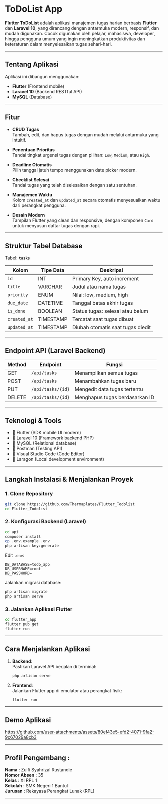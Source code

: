 # ToDoList App

**Flutter ToDoList** adalah aplikasi manajemen tugas harian berbasis **Flutter** dan **Laravel 10**, yang dirancang dengan antarmuka modern, responsif, dan mudah digunakan. Cocok digunakan oleh pelajar, mahasiswa, developer, hingga pengguna umum yang ingin meningkatkan produktivitas dan keteraturan dalam menyelesaikan tugas sehari-hari.

---

## Tentang Aplikasi

Aplikasi ini dibangun menggunakan:
- **Flutter** (Frontend mobile)
- **Laravel 10** (Backend RESTful API)
- **MySQL** (Database)

---

## Fitur

- **CRUD Tugas**  
  Tambah, edit, dan hapus tugas dengan mudah melalui antarmuka yang intuitif.

- **Penentuan Prioritas**  
  Tandai tingkat urgensi tugas dengan pilihan: `Low`, `Medium`, atau `High`.

- **Deadline Otomatis**  
  Pilih tanggal jatuh tempo menggunakan date picker modern.

- **Checklist Selesai**  
  Tandai tugas yang telah diselesaikan dengan satu sentuhan.

- **Manajemen Waktu**  
  Kolom `created_at` dan `updated_at` secara otomatis menyesuaikan waktu dari perangkat pengguna.

- **Desain Modern**  
  Tampilan Flutter yang clean dan responsive, dengan komponen `Card` untuk menyusun daftar tugas dengan rapi.

---

## Struktur Tabel Database

Tabel: **`tasks`**

| Kolom        | Tipe Data | Deskripsi                          |
|--------------|-----------|-------------------------------------|
| `id`         | INT       | Primary Key, auto increment         |
| `title`      | VARCHAR   | Judul atau nama tugas               |
| `priority`   | ENUM      | Nilai: low, medium, high            |
| `due_date`   | DATETIME  | Tanggal batas akhir tugas           |
| `is_done`    | BOOLEAN   | Status tugas: selesai atau belum    |
| `created_at` | TIMESTAMP | Tercatat saat tugas dibuat          |
| `updated_at` | TIMESTAMP | Diubah otomatis saat tugas diedit   |

---

## Endpoint API (Laravel Backend)

| Method | Endpoint             | Fungsi                       |
|--------|----------------------|------------------------------|
| GET    | `/api/tasks`         | Menampilkan semua tugas      |
| POST   | `/api/tasks`         | Menambahkan tugas baru       |
| PUT    | `/api/tasks/{id}`    | Mengedit data tugas tertentu |
| DELETE | `/api/tasks/{id}`    | Menghapus tugas berdasarkan ID |

---

## Teknologi & Tools

- 🔹 Flutter (SDK mobile UI modern)
- 🔹 Laravel 10 (Framework backend PHP)
- 🔹 MySQL (Relational database)
- 🔹 Postman (Testing API)
- 🔹 Visual Studio Code (Code Editor)
- 🔹 Laragon (Local development environment)

---

## Langkah Instalasi & Menjalankan Proyek

### 1. Clone Repository
```bash
git clone https://github.com/Thermaplates/Flutter_Todolist
cd Flutter_Todolist
```

### 2. Konfigurasi Backend (Laravel)
```bash
cd api
composer install
cp .env.example .env
php artisan key:generate
```

Edit `.env`:
```env
DB_DATABASE=todo_app
DB_USERNAME=root
DB_PASSWORD=
```

Jalankan migrasi database:
```bash
php artisan migrate
php artisan serve
```

### 3. Jalankan Aplikasi Flutter
```bash
cd flutter_app
flutter pub get
flutter run
```

---

## Cara Menjalankan Aplikasi

1. **Backend**:  
   Pastikan Laravel API berjalan di terminal:  
   ```bash
   php artisan serve
   ```

2. **Frontend**:  
   Jalankan Flutter app di emulator atau perangkat fisik:  
   ```bash
   flutter run
   ```

---

## Demo Aplikasi




https://github.com/user-attachments/assets/80ef43e5-efd2-4071-9fa2-9c67029a8cb3





---

## Profil Pengembang :

**Nama**          : Zulfi Syahrizal Rustandie            
**Nomor Absen**   : 35                   
**Kelas**         : XI RPL 1                  
**Sekolah**       : SMK Negeri 1 Bantul        
**Jurusan**       : Rekayasa Perangkat Lunak (RPL)

---

